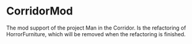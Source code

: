 # CorridorMod
The mod support of the project Man in the Corridor. Is the refactoring of HorrorFurniture, which will be removed when the refactoring is finished.

